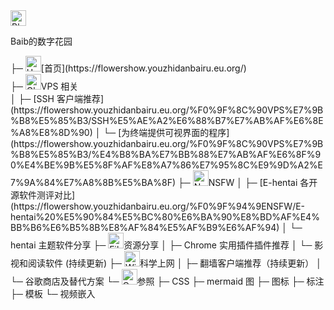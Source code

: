 
<div class="flex flex-wrap"><img src="https://raw.githubusercontent.com/Tarikul-Islam-Anik/Animated-Fluent-Emojis/master/Emojis/Animals/Blossom.png" alt="Blossom" width="25" height="25" /><p>Baib的数字花园</p></div>
<div class="flex flex-wrap">├─ <img src="https://raw.githubusercontent.com/Tarikul-Islam-Anik/Animated-Fluent-Emojis/master/Emojis/Travel%20and%20places/House.png" alt="House" width="25" height="25" />[首页](https://flowershow.youzhidanbairu.eu.org/) </div>
<div class="flex flex-wrap">├─ <img src="https://raw.githubusercontent.com/Tarikul-Islam-Anik/Animated-Fluent-Emojis/master/Emojis/Travel%20and%20places/Globe%20with%20Meridians.png" alt="Globe with Meridians" width="25" height="25" />VPS 相关</div>
│    ├─ [SSH 客户端推荐](https://flowershow.youzhidanbairu.eu.org/%F0%9F%8C%90VPS%E7%9B%B8%E5%85%B3/SSH%E5%AE%A2%E6%88%B7%E7%AB%AF%E6%8E%A8%E8%8D%90)
│    └─ [为终端提供可视界面的程序](https://flowershow.youzhidanbairu.eu.org/%F0%9F%8C%90VPS%E7%9B%B8%E5%85%B3/%E4%B8%BA%E7%BB%88%E7%AB%AF%E6%8F%90%E4%BE%9B%E5%8F%AF%E8%A7%86%E7%95%8C%E9%9D%A2%E7%9A%84%E7%A8%8B%E5%BA%8F)
├─ <img src="https://raw.githubusercontent.com/Tarikul-Islam-Anik/Animated-Fluent-Emojis/master/Emojis/Symbols/No%20One%20Under%20Eighteen.png" alt="No One Under Eighteen" width="25" height="25" />NSFW
│    ├─ [E-hentai 各开源软件测评对比](https://flowershow.youzhidanbairu.eu.org/%F0%9F%94%9ENSFW/E-hentai%20%E5%90%84%E5%BC%80%E6%BA%90%E8%BD%AF%E4%BB%B6%E6%B5%8B%E8%AF%84%E5%AF%B9%E6%AF%94)
│    └─ hentai 主题软件分享
├─ <img src="https://raw.githubusercontent.com/Tarikul-Islam-Anik/Animated-Fluent-Emojis/master/Emojis/Objects/File%20Folder.png" alt="File Folder" width="25" height="25" />资源分享
│    ├─ Chrome 实用插件插件推荐
│    └─ 影视和阅读软件 (持续更新)
├─ <img src="https://raw.githubusercontent.com/Tarikul-Islam-Anik/Animated-Fluent-Emojis/master/Emojis/Objects/Wireless.png" alt="Wireless" width="25" height="25" />科学上网
│    ├─ 翻墙客户端推荐（持续更新）
│    └─ 谷歌商店及替代方案
└─ <img src="https://raw.githubusercontent.com/Tarikul-Islam-Anik/Animated-Fluent-Emojis/master/Emojis/Travel%20and%20places/Compass.png" alt="Compass" width="25" height="25" />参照
       ├─ CSS
       ├─ mermaid 图
       ├─ 图标
       ├─ 标注
       ├─ 模板
       └─ 视频嵌入